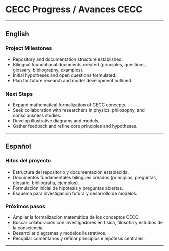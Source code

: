 # CECC Progress / Avances CECC

---

## English

### Project Milestones
- Repository and documentation structure established.
- Bilingual foundational documents created (principles, questions, glossary, bibliography, examples).
- Initial hypotheses and open questions formulated.
- Plan for future research and model development outlined.

### Next Steps
- Expand mathematical formalization of CECC concepts.
- Seek collaboration with researchers in physics, philosophy, and consciousness studies.
- Develop illustrative diagrams and models.
- Gather feedback and refine core principles and hypotheses.

---

## Español

### Hitos del proyecto
- Estructura del repositorio y documentación establecida.
- Documentos fundamentales bilingües creados (principios, preguntas, glosario, bibliografía, ejemplos).
- Formulación inicial de hipótesis y preguntas abiertas.
- Esquema para investigación futura y desarrollo de modelos.

### Próximos pasos
- Ampliar la formalización matemática de los conceptos CECC.
- Buscar colaboración con investigadores en física, filosofía y estudios de la consciencia.
- Desarrollar diagramas y modelos ilustrativos.
- Recopilar comentarios y refinar principios e hipótesis centrales.

---
